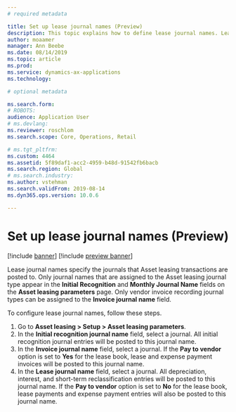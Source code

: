 ```yaml
---
# required metadata

title: Set up lease journal names (Preview)
description: This topic explains how to define lease journal names. Lease journal names specify the journals that entries that originate in Asset leasing are posted to.
author: moaamer
manager: Ann Beebe
ms.date: 08/14/2019
ms.topic: article
ms.prod: 
ms.service: dynamics-ax-applications
ms.technology: 

# optional metadata

ms.search.form: 
# ROBOTS: 
audience: Application User
# ms.devlang: 
ms.reviewer: roschlom
ms.search.scope: Core, Operations, Retail

# ms.tgt_pltfrm: 
ms.custom: 4464
ms.assetid: 5f89daf1-acc2-4959-b48d-91542fb6bacb
ms.search.region: Global
# ms.search.industry: 
ms.author: vstehman
ms.search.validFrom: 2019-08-14
ms.dyn365.ops.version: 10.0.6

---
```


# Set up lease journal names (Preview)

[!include [banner](../includes/banner.md)]
[!include [preview banner](../includes/preview-banner.md)]

Lease journal names specify the journals that Asset leasing transactions are posted to. Only journal names that are assigned to the Asset leasing journal type appear in the **Initial Recognition** and **Monthly Journal Name** fields on the **Asset leasing parameters** page. Only vendor invoice recording journal types can be assigned to the **Invoice journal name** field.

To configure lease journal names, follow these steps.

1. Go to **Asset leasing \> Setup \> Asset leasing parameters**.
2. In the **Initial recognition journal name** field, select a journal. All initial recognition journal entries will be posted to this journal name.
3. In the **Invoice journal name** field, select a journal. If the **Pay to vendor** option is set to **Yes** for the lease book, lease and expense payment invoices will be posted to this journal name.
4. In the **Lease journal name** field, select a journal. All depreciation, interest, and short-term reclassification entries will be posted to this journal name. If the **Pay to vendor** option is set to **No** for the lease book, lease payments and expense payment entries will also be posted to this journal name.
